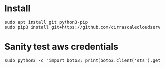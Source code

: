 # Install

<pre>
sudo apt install git python3-pip
sudo pip3 install git+https://github.com/cirrascalecloudservices/scripts --force-reinstall
</pre>

# Sanity test aws credentials

<pre>
sudo python3 -c "import boto3; print(boto3.client('sts').get_caller_identity())"
</pre>
